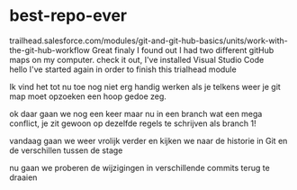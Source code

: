 # best-repo-ever
trailhead.salesforce.com/modules/git-and-git-hub-basics/units/work-with-the-git-hub-workflow
Great finaly I found out I had two different gitHub maps on my computer.
check it out, I've installed Visual Studio Code  
hello I've started again in order to finish this trialhead module

Ik vind het tot nu toe nog niet erg handig werken als je telkens weer je git map moet opzoeken
een hoop gedoe zeg.

ok daar gaan we nog een keer maar nu in een branch
wat een mega conflict, je zit gewoon op dezelfde regels
te schrijven als branch 1!

vandaag gaan we weer vrolijk verder en kijken we naar de historie in Git
en de verschillen tussen de stage

nu gaan we proberen de wijzigingen in verschillende commits terug te draaien